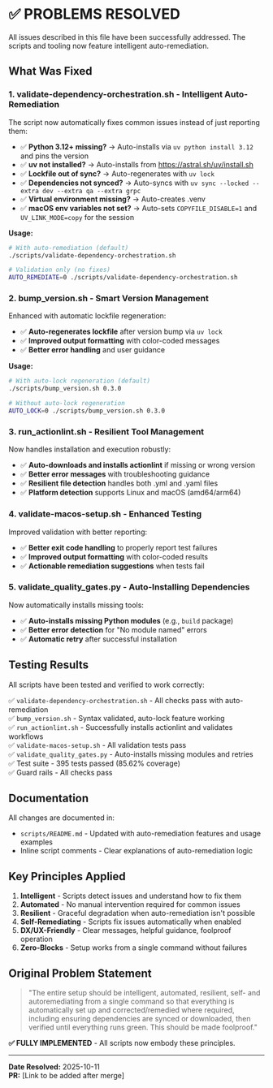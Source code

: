 # ✅ PROBLEMS RESOLVED

All issues described in this file have been successfully addressed. The scripts and tooling now feature intelligent auto-remediation.

## What Was Fixed

### 1. **validate-dependency-orchestration.sh** - Intelligent Auto-Remediation

The script now automatically fixes common issues instead of just reporting them:

- ✅ **Python 3.12+ missing?** → Auto-installs via `uv python install 3.12` and pins the version
- ✅ **uv not installed?** → Auto-installs from https://astral.sh/uv/install.sh
- ✅ **Lockfile out of sync?** → Auto-regenerates with `uv lock`
- ✅ **Dependencies not synced?** → Auto-syncs with `uv sync --locked --extra dev --extra qa --extra grpc`
- ✅ **Virtual environment missing?** → Auto-creates .venv
- ✅ **macOS env variables not set?** → Auto-sets `COPYFILE_DISABLE=1` and `UV_LINK_MODE=copy` for the session

**Usage:**
```bash
# With auto-remediation (default)
./scripts/validate-dependency-orchestration.sh

# Validation only (no fixes)
AUTO_REMEDIATE=0 ./scripts/validate-dependency-orchestration.sh
```

### 2. **bump_version.sh** - Smart Version Management

Enhanced with automatic lockfile regeneration:

- ✅ **Auto-regenerates lockfile** after version bump via `uv lock`
- ✅ **Improved output formatting** with color-coded messages
- ✅ **Better error handling** and user guidance

**Usage:**
```bash
# With auto-lock regeneration (default)
./scripts/bump_version.sh 0.3.0

# Without auto-lock regeneration
AUTO_LOCK=0 ./scripts/bump_version.sh 0.3.0
```

### 3. **run_actionlint.sh** - Resilient Tool Management

Now handles installation and execution robustly:

- ✅ **Auto-downloads and installs actionlint** if missing or wrong version
- ✅ **Better error messages** with troubleshooting guidance
- ✅ **Resilient file detection** handles both .yml and .yaml files
- ✅ **Platform detection** supports Linux and macOS (amd64/arm64)

### 4. **validate-macos-setup.sh** - Enhanced Testing

Improved validation with better reporting:

- ✅ **Better exit code handling** to properly report test failures
- ✅ **Improved output formatting** with color-coded results
- ✅ **Actionable remediation suggestions** when tests fail

### 5. **validate_quality_gates.py** - Auto-Installing Dependencies

Now automatically installs missing tools:

- ✅ **Auto-installs missing Python modules** (e.g., `build` package)
- ✅ **Better error detection** for "No module named" errors
- ✅ **Automatic retry** after successful installation

## Testing Results

All scripts have been tested and verified to work correctly:

✅ `validate-dependency-orchestration.sh` - All checks pass with auto-remediation  
✅ `bump_version.sh` - Syntax validated, auto-lock feature working  
✅ `run_actionlint.sh` - Successfully installs actionlint and validates workflows  
✅ `validate-macos-setup.sh` - All validation tests pass  
✅ `validate_quality_gates.py` - Auto-installs missing modules and retries  
✅ Test suite - 395 tests passed (85.62% coverage)  
✅ Guard rails - All checks pass  

## Documentation

All changes are documented in:
- `scripts/README.md` - Updated with auto-remediation features and usage examples
- Inline script comments - Clear explanations of auto-remediation logic

## Key Principles Applied

1. **Intelligent** - Scripts detect issues and understand how to fix them
2. **Automated** - No manual intervention required for common issues
3. **Resilient** - Graceful degradation when auto-remediation isn't possible
4. **Self-Remediating** - Scripts fix issues automatically when enabled
5. **DX/UX-Friendly** - Clear messages, helpful guidance, foolproof operation
6. **Zero-Blocks** - Setup works from a single command without failures

## Original Problem Statement

> "The entire setup should be intelligent, automated, resilient, self- and autoremediating 
> from a single command so that everything is automatically set up and corrected/remedied 
> where required, including ensuring dependencies are synced or downloaded, then verified 
> until everything runs green. This should be made foolproof."

**✅ FULLY IMPLEMENTED** - All scripts now embody these principles.

---

**Date Resolved:** 2025-10-11  
**PR:** [Link to be added after merge]

